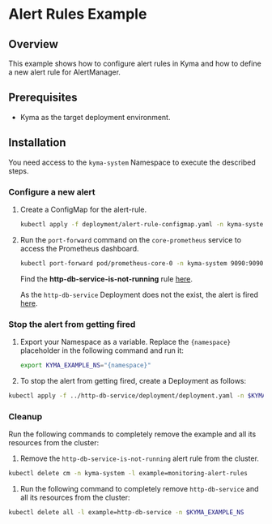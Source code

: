 # Alert Rules Example

## Overview

This example shows how to configure alert rules in Kyma and how to define a new alert rule for AlertManager.

## Prerequisites

- Kyma as the target deployment environment.

## Installation

You need access to the `kyma-system` Namespace to execute the described steps.

### Configure a new alert
1. Create a ConfigMap for the alert-rule.

    ```bash
    kubectl apply -f deployment/alert-rule-configmap.yaml -n kyma-system
    ```

2. Run the `port-forward` command on the `core-prometheus` service to access the Prometheus dashboard.

    ```bash
    kubectl port-forward pod/prometheus-core-0 -n kyma-system 9090:9090
    ```

    Find the **http-db-service-is-not-running** rule [here](http://localhost:9090/rules).

    As the `http-db-service` Deployment does not the exist, the alert is fired [here](http://localhost:9090/alerts).

### Stop the alert from getting fired

1. Export your Namespace as a variable. Replace the `{namespace}` placeholder in the following command and run it:

    ```bash
    export KYMA_EXAMPLE_NS="{namespace}"
    ```

2. To stop the alert from getting fired, create a Deployment as follows:

```bash
kubectl apply -f ../http-db-service/deployment/deployment.yaml -n $KYMA_EXAMPLE_NS
```

### Cleanup

Run the following commands to completely remove the example and all its resources from the cluster:

1. Remove the `http-db-service-is-not-running` alert rule from the cluster.

```bash
kubectl delete cm -n kyma-system -l example=monitoring-alert-rules
````

1. Run the following command to completely remove `http-db-service` and all its resources from the cluster:

```bash
kubectl delete all -l example=http-db-service -n $KYMA_EXAMPLE_NS
```
